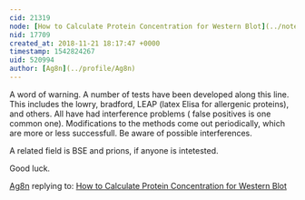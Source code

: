 ```yaml
---
cid: 21319
node: [How to Calculate Protein Concentration for Western Blot](../notes/rosieliu/11-19-2018/how-to-calculate-protein-concentration-for-western-blot)
nid: 17709
created_at: 2018-11-21 18:17:47 +0000
timestamp: 1542824267
uid: 520994
author: [Ag8n](../profile/Ag8n)
---
```


A word of warning. A number of tests have been developed along this line.  This includes the lowry, bradford, LEAP (latex Elisa for allergenic proteins), and others.  All have had interference problems ( false positives is one common one).  Modifications to the methods come out periodically, which are more or less successfull.  Be aware of possible interferences.

A related field is BSE  and prions, if anyone is intetested.

Good luck.





[Ag8n](../profile/Ag8n) replying to: [How to Calculate Protein Concentration for Western Blot](../notes/rosieliu/11-19-2018/how-to-calculate-protein-concentration-for-western-blot)

